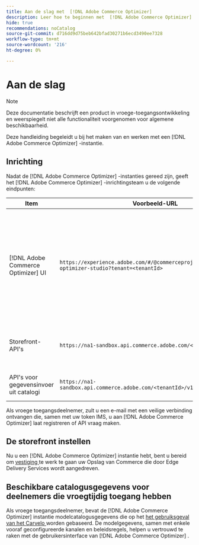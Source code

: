 ```yaml
---
title: Aan de slag met  [!DNL Adobe Commerce Optimizer]
description: Leer hoe te beginnen met  [!DNL Adobe Commerce Optimizer].
hide: true
recommendations: noCatalog
source-git-commit: d716dd9d75beb642bfad30271b6ecd3490ee7328
workflow-type: tm+mt
source-wordcount: '216'
ht-degree: 0%

---
```


# Aan de slag

>[!NOTE]
>
>Deze documentatie beschrijft een product in vroege-toegangsontwikkeling en weerspiegelt niet alle functionaliteit voorgenomen voor algemene beschikbaarheid.

Deze handleiding begeleidt u bij het maken van en werken met een [!DNL Adobe Commerce Optimizer] -instantie.

<!--Click the tabs below to see high-level workflow overviews for the following user types:

- Administrators
- Merchants
- Developers

>[!BEGINTABS]

>[!TAB Administrator and merchant workflow]

This diagram provides a high-level overview of how administrators and merchants access and manage [!DNL Adobe Commerce Optimizer] instances. See the [Adobe Admin Console Guide](https://helpx.adobe.com/nl/enterprise/admin-guide.html) for more information about administrator workflows.

NEED DIAGRAM

>[!TAB Developer workflow]

This diagram provides a high-level overview of how developers create integrations for [!DNL Adobe Commerce Optimizer] using App Builder. See the [API documentation](https://developer.adobe.com/commerce/services/cloud/) for more information.

NEED DIAGRAM

>[!ENDTABS]
-->

## Inrichting

Nadat de [!DNL Adobe Commerce Optimizer] -instanties gereed zijn, geeft het [!DNL Adobe Commerce Optimizer] -inrichtingsteam u de volgende eindpunten:

| Item | Voorbeeld-URL | Doel |
|---|---|---|
| [!DNL Adobe Commerce Optimizer] UI | `https://experience.adobe.com/#/@commerceprojectbeacon/commerce-optimizer-studio?tenant=<tenantId>` | Toegang Commerce Optimizer UI voor het beheren van uw catalogus over:<br> 1. Handelsregels (productontdekking, productaanbevelingen).<br> 2. Catalogusbeheer (kanaal en beleid maken).<br> 3. Gegevens-inzichten (de status van de inname van catalogusgegevens weergeven). |
| Storefront-API&#39;s | `https://na1-sandbox.api.commerce.adobe.com/<tenantId>/graphql` | Open de API&#39;s die nodig zijn voor het instellen van uw Commerce-winkel, aangedreven door Edge Delivery Services. |
| API&#39;s voor gegevensinvoer uit catalogi | `https://na1-sandbox.api.commerce.adobe.com/<tenantId>/v1/catalog/<entity>` | Open de API&#39;s die nodig zijn om uw catalogusgegevens in te voeren. |

Als vroege toegangsdeelnemer, zult u een e-mail met een veilige verbinding ontvangen die, samen met uw token IMS, u aan [!DNL Adobe Commerce Optimizer] laat registreren of API vraag maken.

## De storefront instellen

Nu u een [!DNL Adobe Commerce Optimizer] instantie hebt, bent u bereid om [ vestiging ](./storefront.md) te werk te gaan uw Opslag van Commerce die door Edge Delivery Services wordt aangedreven.

## Beschikbare catalogusgegevens voor deelnemers die vroegtijdig toegang hebben

Als vroege toegangsdeelnemer, bevat de [!DNL Adobe Commerce Optimizer] instantie modelcatalogusgegevens die op het [ het gebruiksgeval van het Carvelo ](./use-case/admin-use-case.md) worden gebaseerd. De modelgegevens, samen met enkele vooraf geconfigureerde kanalen en beleidsregels, helpen u vertrouwd te raken met de gebruikersinterface van [!DNL Adobe Commerce Optimizer] .

<!--Ingest catalog data

By default, [!DNL Adobe Commerce Optimizer] instances do not include any product data.

See the [Ingestion API](https://developer-stage.adobe.com/commerce/services/composable-catalog/data-ingestion/using-the-api/) documentation to learn how you can import your catalog data into [!DNL Adobe Commerce Optimizer].

The catalog data that you ingest is visible in the [data insights](./insights-overview.md) page. Additionally, you can use the [Catalog](./catalog-overview.md) page to define the channels and policies.-->
